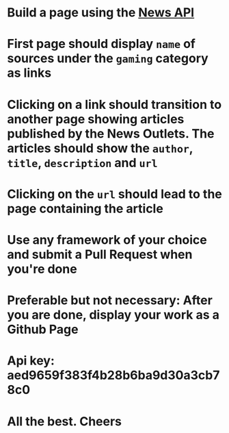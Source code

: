 # Build a page using the [News API](https://newsapi.org/)

# First page should display `name` of sources under the `gaming` category as links

# Clicking on a link should transition to another page showing articles published by the News Outlets. The articles should show the `author`, `title`, `description` and `url` 

# Clicking on the `url` should lead to the page containing the article

# Use any framework of your choice and submit a Pull Request when you're done

# Preferable but not necessary: After you are done, display your work as a Github Page

# Api key: **aed9659f383f4b28b6ba9d30a3cb78c0**

# All the best. Cheers
